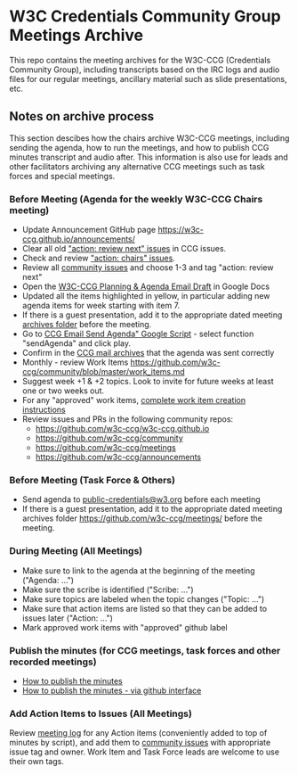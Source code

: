 # W3C Credentials Community Group Meetings Archive

This repo contains the meeting archives for the W3C-CCG (Credentials Community Group), including transcripts based on the IRC logs and audio files for our regular meetings, ancillary material such as slide presentations, etc.

## Notes on archive process

This section descibes how the chairs archive W3C-CCG meetings, including sending the agenda, how to run the meetings, and how to publish CCG minutes transcript and audio after. This information is also use for leads and other facilitators archiving any alternative CCG meetings such as task forces and special meetings.

### Before Meeting (Agenda for the weekly W3C-CCG Chairs meeting)

* Update Announcement GitHub page https://w3c-ccg.github.io/announcements/
* Clear all old ["action: review next" issues](https://github.com/w3c-ccg/community/issues?q=is%3Aopen+is%3Aissue+label%3A%22action%3A+review+next%22) in CCG issues.
* Check and review ["action: chairs" issues](https://github.com/w3c-ccg/community/labels/action%3A%20chairs).
* Review all [community issues](https://github.com/w3c-ccg/community/issues) and choose 1-3 and tag "action: review next"
* Open the [W3C-CCG Planning & Agenda Email Draft](https://docs.google.com/document/d/1PbyZ0UtI6yzr5V_r-iseVyrZIWPm1BLXWsLeEV-mJvY/edit) in Google Docs 
* Updated all the items highlighted in yellow, in particular adding new agenda items for week starting with item 7.
* If there is a guest presentation, add it to the appropriate dated meeting [archives folder](https://github.com/w3c-ccg/meetings/)  before the meeting.
* Go to [CCG Email Send Agenda" Google Script](https://script.google.com/d/1QcV9INTap2Ke0gEkMTAovlZ-Cg3MIrYzxvU5h7SPKYvUrAuHnUCqgAHD/edit) - select function "sendAgenda" and click play. 
* Confirm in the [CCG mail archives](https://lists.w3.org/Archives/Public/public-credentials/) that the agenda was sent correctly
* Monthly - review Work Items https://github.com/w3c-ccg/community/blob/master/work_items.md
* Suggest week +1 & +2 topics. Look to invite for future weeks at least one or two weeks out.
* For any "approved" work items, [complete work item creation instructions](https://w3c-ccg.github.io/create_repo.html)
* Review issues and PRs in the following community repos:
    - https://github.com/w3c-ccg/w3c-ccg.github.io
    - https://github.com/w3c-ccg/community
    - https://github.com/w3c-ccg/meetings
    - https://github.com/w3c-ccg/announcements

### Before Meeting (Task Force & Others)

* Send agenda to public-credentials@w3.org before each meeting
* If there is a guest presentation, add it to the appropriate dated meeting archives folder https://github.com/w3c-ccg/meetings/ before the meeting.

### During Meeting (All Meetings)

* Make sure to link to the agenda at the beginning of the meeting ("Agenda: ...")
* Make sure the scribe is identified ("Scribe: ...")
* Make sure topics are labeled when the topic changes ("Topic: ...")
* Make sure that action items are listed so that they can be added to issues later ("Action: ...")
* Mark approved work items with "approved" github label

### Publish the minutes (for CCG meetings, task forces and other recorded meetings)
* [How to publish the minutes](https://w3c-ccg.github.io/publish_minutes.html)
* [How to publish the minutes - via github interface](https://docs.google.com/document/d/1xsFZ6GKOHLsYwIN8DGYnVZRtxvx9eVZ4QQ6WJF6zgcI/edit?usp=sharing)



### Add Action Items to Issues (All Meetings)

Review [meeting log](#) for any Action items (conveniently added to top of minutes by script), and add them to [community issues](https://github.com/w3c-ccg/community/issues) with appropriate issue tag and owner. Work Item and Task Force leads are welcome to use their own tags.


